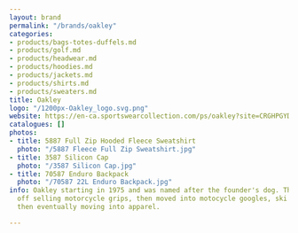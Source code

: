```yaml
---
layout: brand
permalink: "/brands/oakley"
categories:
- products/bags-totes-duffels.md
- products/golf.md
- products/headwear.md
- products/hoodies.md
- products/jackets.md
- products/shirts.md
- products/sweaters.md
title: Oakley
logo: "/1200px-Oakley_logo.svg.png"
website: https://en-ca.sportswearcollection.com/ps/oakley?site=CRGHPGYDZS
catalogues: []
photos:
- title: 5887 Full Zip Hooded Fleece Sweatshirt
  photo: "/5887 Fleece Full Zip Sweatshirt.jpg"
- title: 3587 Silicon Cap
  photo: "/3587 Silicon Cap.jpg"
- title: 70587 Enduro Backpack
  photo: "/70587 22L Enduro Backpack.jpg"
info: Oakley starting in 1975 and was named after the founder's dog. They started
  off selling motorcycle grips, then moved into motocycle googles, ski googles, sunglasses
  then eventually moving into apparel.

---
```

